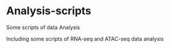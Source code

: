 # Analysis-scripts
Some scripts of data Analysis

Including some scripts of RNA-seq and ATAC-seq data analysis
